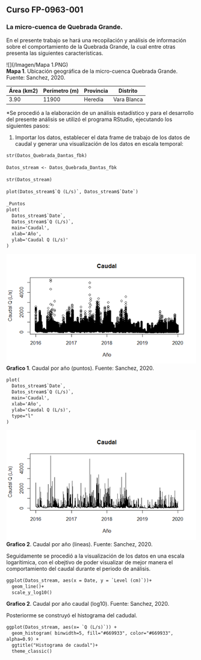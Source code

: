 ## Curso FP-0963-001

### La micro-cuenca de Quebrada Grande.

En el presente trabajo se hará una recopilación y análisis de información sobre el comportamiento de la Quebrada Grande, la cual entre otras presenta las siguientes características.

![](/Imagen/Mapa 1.PNG)  
**Mapa 1**. Ubicación geográfica de la micro-cuenca Quebrada Grande. Fuente: Sanchez, 2020.

|Área (km2) | Perímetro (m) | Provincia | Distrito |
| ------ | -------- | -------- | -------- |
| 3.90 | 11900 | Heredia | Vara Blanca |

*Se procedió a la elaboración de un análisis estadístico y para el desarrollo del presente análisis se utilizó el programa RStudio, ejecutando los siguientes pasos:
  
1) Importar los datos, establecer el data frame de trabajo de los datos de caudal y generar una visualización de los datos en escala temporal:

```{r}
str(Datos_Quebrada_Dantas_fbk)

Datos_stream <- Datos_Quebrada_Dantas_fbk

str(Datos_stream)

plot(Datos_stream$`Q (L/s)`, Datos_stream$`Date`)

_Puntos
plot(
  Datos_stream$`Date`, 
  Datos_stream$`Q (L/s)`,
  main='Caudal',
  xlab='Año',
  ylab='Caudal Q (L/s)'
)
```

![](/Imagen/Rplot.png)  
**Grafico 1**. Caudal por año (puntos). Fuente: Sanchez, 2020.

```{r}
plot(
  Datos_stream$`Date`, 
  Datos_stream$`Q (L/s)`,
  main='Caudal',
  xlab='Año',
  ylab='Caudal Q (L/s)',
  type="l"
)
```
![](/Imagen/Rplot01.png)
**Grafico 2**. Caudal por año (lineas). Fuente: Sanchez, 2020.

Seguidamente se procedió a la visualización de los datos en una escala logarítimica, con el obejtivo de poder visualizar de mejor manera el comportamiento del caudal durante el periodo de análisis.

```{r}
ggplot(Datos_stream, aes(x = Date, y = `Level (cm)`))+
  geom_line()+
  scale_y_log10()
```

**Grafico 2**. Caudal por año caudal (log10). Fuente: Sanchez, 2020.

Posteriorme se construyó el histograma del cadudal.

```{r}
ggplot(Datos_stream, aes(x= `Q (L/s)`)) +
  geom_histogram( binwidth=5, fill="#669933", color="#669933", alpha=0.9) +
  ggtitle("Histograma de caudal")+
  theme_classic()
 ```






